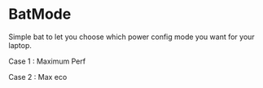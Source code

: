 # BatMode

Simple bat to let you choose which power config mode you want for your laptop.

Case 1 : Maximum Perf

Case 2 : Max eco
